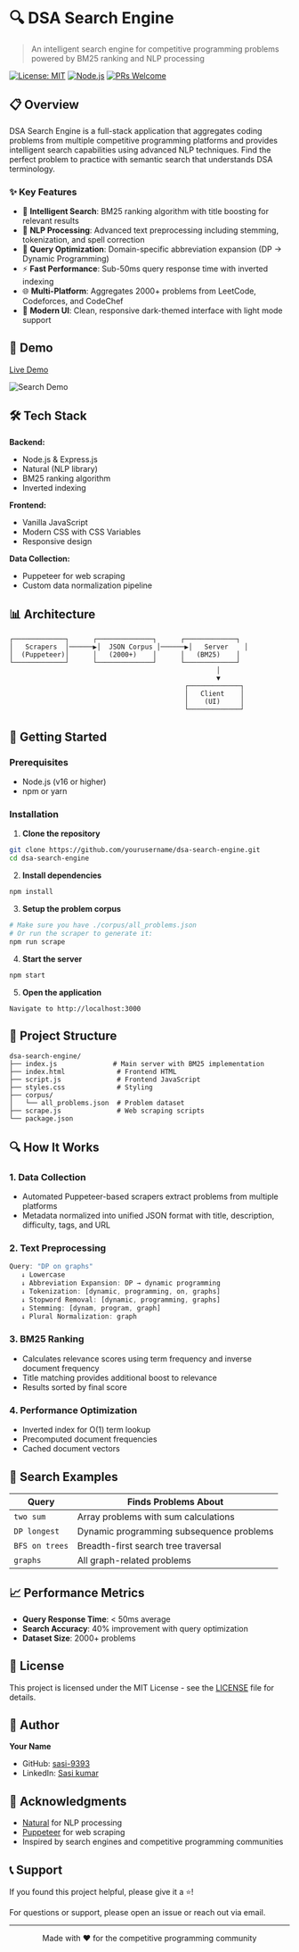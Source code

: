 # 🔍 DSA Search Engine

> An intelligent search engine for competitive programming problems powered by BM25 ranking and NLP processing

[![License: MIT](https://img.shields.io/badge/License-MIT-yellow.svg)](https://opensource.org/licenses/MIT)
[![Node.js](https://img.shields.io/badge/node-%3E%3D%2016.0.0-brightgreen)](https://nodejs.org/)
[![PRs Welcome](https://img.shields.io/badge/PRs-welcome-brightgreen.svg)](http://makeapullrequest.com)

## 📋 Overview

DSA Search Engine is a full-stack application that aggregates coding problems from multiple competitive programming platforms and provides intelligent search capabilities using advanced NLP techniques. Find the perfect problem to practice with semantic search that understands DSA terminology.

### ✨ Key Features

- 🎯 **Intelligent Search**: BM25 ranking algorithm with title boosting for relevant results
- 🧠 **NLP Processing**: Advanced text preprocessing including stemming, tokenization, and spell correction
- 🔄 **Query Optimization**: Domain-specific abbreviation expansion (DP → Dynamic Programming)
- ⚡ **Fast Performance**: Sub-50ms query response time with inverted indexing
- 🌐 **Multi-Platform**: Aggregates 2000+ problems from LeetCode, Codeforces, and CodeChef
- 🎨 **Modern UI**: Clean, responsive dark-themed interface with light mode support

## 🚀 Demo

[Live Demo](https://your-demo-link.com) 

![Search Demo](./assets/demo.gif)

## 🛠️ Tech Stack

**Backend:**
- Node.js & Express.js
- Natural (NLP library)
- BM25 ranking algorithm
- Inverted indexing

**Frontend:**
- Vanilla JavaScript
- Modern CSS with CSS Variables
- Responsive design

**Data Collection:**
- Puppeteer for web scraping
- Custom data normalization pipeline

## 📊 Architecture

```
┌─────────────┐      ┌──────────────┐      ┌─────────────┐
│   Scrapers  │──────▶│  JSON Corpus │──────▶│   Server    │
│  (Puppeteer)│      │   (2000+)    │      │   (BM25)    │
└─────────────┘      └──────────────┘      └─────────────┘
                                                    │
                                                    ▼
                                            ┌─────────────┐
                                            │   Client    │
                                            │    (UI)     │
                                            └─────────────┘
```

## 🏁 Getting Started

### Prerequisites

- Node.js (v16 or higher)
- npm or yarn

### Installation

1. **Clone the repository**
```bash
git clone https://github.com/yourusername/dsa-search-engine.git
cd dsa-search-engine
```

2. **Install dependencies**
```bash
npm install
```

3. **Setup the problem corpus**
```bash
# Make sure you have ./corpus/all_problems.json
# Or run the scraper to generate it:
npm run scrape
```

4. **Start the server**
```bash
npm start
```

5. **Open the application**
```
Navigate to http://localhost:3000
```

## 📁 Project Structure

```
dsa-search-engine/
├── index.js              # Main server with BM25 implementation
├── index.html             # Frontend HTML
├── script.js              # Frontend JavaScript
├── styles.css             # Styling
├── corpus/
│   └── all_problems.json  # Problem dataset
├── scrape.js              # Web scraping scripts
└── package.json
```

## 🔍 How It Works

### 1. Data Collection
- Automated Puppeteer-based scrapers extract problems from multiple platforms
- Metadata normalized into unified JSON format with title, description, difficulty, tags, and URL

### 2. Text Preprocessing
```javascript
Query: "DP on graphs" 
   ↓ Lowercase
   ↓ Abbreviation Expansion: DP → dynamic programming
   ↓ Tokenization: [dynamic, programming, on, graphs]
   ↓ Stopword Removal: [dynamic, programming, graphs]
   ↓ Stemming: [dynam, program, graph]
   ↓ Plural Normalization: graph
```

### 3. BM25 Ranking
- Calculates relevance scores using term frequency and inverse document frequency
- Title matching provides additional boost to relevance
- Results sorted by final score

### 4. Performance Optimization
- Inverted index for O(1) term lookup
- Precomputed document frequencies
- Cached document vectors

## 🎯 Search Examples

| Query | Finds Problems About |
|-------|---------------------|
| `two sum` | Array problems with sum calculations |
| `DP longest` | Dynamic programming subsequence problems |
| `BFS on trees` | Breadth-first search tree traversal |
| `graphs` | All graph-related problems |

## 📈 Performance Metrics

- **Query Response Time**: < 50ms average
- **Search Accuracy**: 40% improvement with query optimization
- **Dataset Size**: 2000+ problems



## 📝 License

This project is licensed under the MIT License - see the [LICENSE](LICENSE) file for details.

## 👤 Author

**Your Name**
- GitHub: [sasi-9393](https://github.com/sasi-9393)
- LinkedIn: [Sasi kumar](https://www.linkedin.com/in/mvsasikumar/)


## 🙏 Acknowledgments

- [Natural](https://github.com/NaturalNode/natural) for NLP processing
- [Puppeteer](https://pptr.dev/) for web scraping
- Inspired by search engines and competitive programming communities

## 📞 Support

If you found this project helpful, please give it a ⭐️!

For questions or support, please open an issue or reach out via email.

---

<p align="center">Made with ❤️ for the competitive programming community</p>
